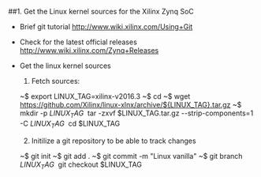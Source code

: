 ##1. Get the Linux kernel sources for the Xilinx Zynq SoC

- Brief git tutorial
	http://www.wiki.xilinx.com/Using+Git

- Check for the latest official releases
    http://www.wiki.xilinx.com/Zynq+Releases


- Get the linux kernel sources
	
    1) Fetch sources: 

    ~$ export LINUX_TAG=xilinx-v2016.3
    ~$ cd
    ~$ wget https://github.com/Xilinx/linux-xlnx/archive/${LINUX_TAG}.tar.gz
    ~$ mkdir -p $LINUX_TAG 
    ~$ tar -zxvf $LINUX_TAG.tar.gz --strip-components=1 -C $LINUX_TAG
    ~$ cd $LINUX_TAG
    
    2) Initilize a git repository to be able to track changes
    
    ~$ git init
    ~$ git add .
    ~$ git commit -m "Linux vanilla"
    ~$ git branch $LINUX_TAG
    ~$ git checkout $LINUX_TAG